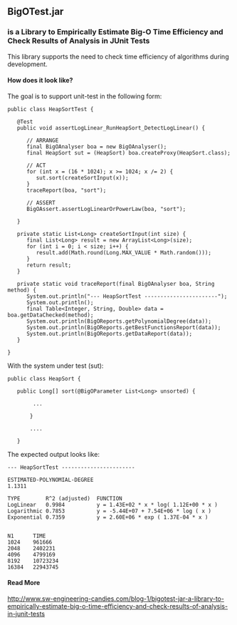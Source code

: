 ## BigOTest.jar 
### is a Library to Empirically Estimate Big-O Time Efficiency and Check Results of Analysis in JUnit Tests

This library supports the need to check time efficiency of algorithms during development. 

#### How does it look like?

The goal is to support unit-test in the following form:

	public class HeapSortTest {
	
	   @Test
	   public void assertLogLinear_RunHeapSort_DetectLogLinear() {
	
	      // ARRANGE
	      final BigOAnalyser boa = new BigOAnalyser();
	      final HeapSort sut = (HeapSort) boa.createProxy(HeapSort.class);

	      // ACT
	      for (int x = (16 * 1024); x >= 1024; x /= 2) {
	         sut.sort(createSortInput(x));
	      }
	      traceReport(boa, "sort");
	
	      // ASSERT
	      BigOAssert.assertLogLinearOrPowerLaw(boa, "sort");
	
	   }
	
	   private static List<Long> createSortInput(int size) {
	      final List<Long> result = new ArrayList<Long>(size);
	      for (int i = 0; i < size; i++) {
	         result.add(Math.round(Long.MAX_VALUE * Math.random()));
	      }
	      return result;
	   }
	
	   private static void traceReport(final BigOAnalyser boa, String method) {
	      System.out.println("--- HeapSortTest -----------------------");
	      System.out.println();
	      final Table<Integer, String, Double> data = boa.getDataChecked(method);
	      System.out.println(BigOReports.getPolynomialDegree(data));
	      System.out.println(BigOReports.getBestFunctionsReport(data));
	      System.out.println(BigOReports.getDataReport(data));
	   }
	
	}
	
	
With the system under test (sut):

	public class HeapSort {
	
	   public Long[] sort(@BigOParameter List<Long> unsorted) {
			
			...		
			
		   }
		   
		   ....
		   
	   }

	
The expected output looks like:


	--- HeapSortTest -----------------------
	
	ESTIMATED-POLYNOMIAL-DEGREE
	1.1311
	
	TYPE      	R^2 (adjusted)	FUNCTION
	LogLinear	0.9984  		y = 1.43E+02 * x * log( 1.12E+00 * x )
	Logarithmic	0.7853  		y = -5.44E+07 + 7.54E+06 * log ( x )
	Exponential	0.7359  		y = 2.60E+06 * exp ( 1.37E-04 * x )
	
	
	N1		TIME
	1024	961666
	2048	2402231
	4096	4799169
	8192	10723234
	16384	22943745


#### Read More
http://www.sw-engineering-candies.com/blog-1/bigotest-jar-a-library-to-empirically-estimate-big-o-time-efficiency-and-check-results-of-analysis-in-junit-tests

